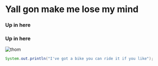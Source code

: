 # Yall gon make me lose my mind
### Up in here
### Up in here

![thom](https://highprofiles.info/wp-content/uploads/2016/04/Yorke-main-900x600.jpg)


```Java
System.out.println("I've got a bike you can ride it if you like");
```
